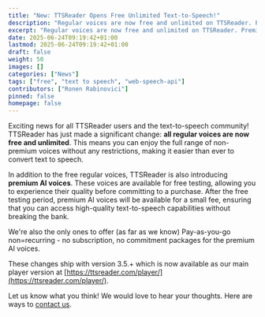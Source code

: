 ```yaml
---
title: "New: TTSReader Opens Free Unlimited Text-to-Speech!"
description: "Regular voices are now free and unlimited on TTSReader. Premium AI voices start free for testing purposes - then available for a small fee."
excerpt: "Regular voices are now free and unlimited on TTSReader. Premium AI voices start free for testing purposes - then available for a small fee."
date: 2025-06-24T09:19:42+01:00
lastmod: 2025-06-24T09:19:42+01:00
draft: false
weight: 50
images: []
categories: ["News"]
tags: ["free", "text to speech", "web-speech-api"]
contributors: ["Ronen Rabinovici"]
pinned: false
homepage: false
---
```


Exciting news for all TTSReader users and the text-to-speech community! TTSReader has just made a significant change: **all regular voices are now free and unlimited**. This means you can enjoy the full range of non-premium voices without any restrictions, making it easier than ever to convert text to speech.

In addition to the free regular voices, TTSReader is also introducing **premium AI voices**. These voices are available for free testing, allowing you to experience their quality before committing to a purchase. After the free testing period, premium AI voices will be available for a small fee, ensuring that you can access high-quality text-to-speech capabilities without breaking the bank.

We're also the only ones to offer (as far as we know) Pay-as-you-go non=recurring - no subscription, no commitment packages for the premium AI voices.

These changes ship with version 3.5.+ which is now available as our main player version at [https://ttsreader.com/player/](https://ttsreader.com/player/).

Let us know what you think! We would love to hear your thoughts. Here are ways to [contact us](https://ttsreader.com/contact/).
